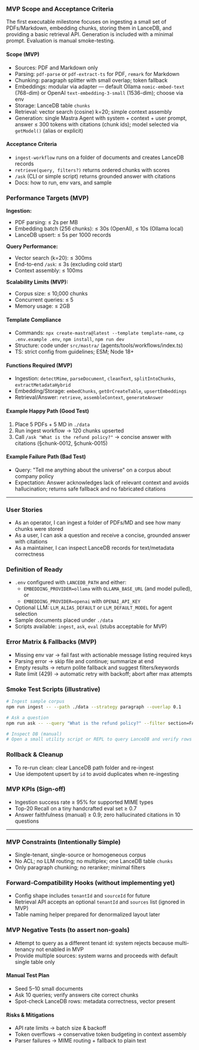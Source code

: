### MVP Scope and Acceptance Criteria

The first executable milestone focuses on ingesting a small set of PDFs/Markdown, embedding chunks, storing them in LanceDB, and providing a basic retrieval API. Generation is included with a minimal prompt. Evaluation is manual smoke-testing.

#### Scope (MVP)
- Sources: PDF and Markdown only
- Parsing: `pdf-parse` or `pdf-extract-ts` for PDF, `remark` for Markdown
- Chunking: paragraph splitter with small overlap; token fallback
- Embeddings: modular via adapter — default Ollama `nomic-embed-text` (768-dim) or OpenAI `text-embedding-3-small` (1536-dim); choose via env
- Storage: LanceDB table `chunks`
- Retrieval: vector search (cosine) k=20; simple context assembly
- Generation: single Mastra Agent with system + context + user prompt, answer ≤ 300 tokens with citations (chunk ids); model selected via `getModel()` (alias or explicit)

#### Acceptance Criteria
- `ingest-workflow` runs on a folder of documents and creates LanceDB records
- `retrieve(query, filters?)` returns ordered chunks with scores
- `/ask` (CLI or simple script) returns grounded answer with citations
- Docs: how to run, env vars, and sample

### Performance Targets (MVP)

**Ingestion:**
- PDF parsing: ≤ 2s per MB
- Embedding batch (256 chunks): ≤ 30s (OpenAI), ≤ 10s (Ollama local)
- LanceDB upsert: ≤ 5s per 1000 records

**Query Performance:**
- Vector search (k=20): ≤ 300ms
- End-to-end `/ask`: ≤ 3s (excluding cold start)
- Context assembly: ≤ 100ms

**Scalability Limits (MVP):**
- Corpus size: ≤ 10,000 chunks
- Concurrent queries: ≤ 5
- Memory usage: ≤ 2GB

#### Template Compliance
- Commands: `npx create-mastra@latest --template template-name`, `cp .env.example .env`, `npm install`, `npm run dev`
- Structure: code under `src/mastra/` (agents/tools/workflows/index.ts)
- TS: strict config from guidelines; ESM; Node 18+

#### Functions Required (MVP)
- Ingestion: `detectMime`, `parseDocument`, `cleanText`, `splitIntoChunks`, `extractMetadataHybrid`
- Embedding/Storage: `embedChunks`, `getOrCreateTable`, `upsertEmbeddings`
- Retrieval/Answer: `retrieve`, `assembleContext`, `generateAnswer`

#### Example Happy Path (Good Test)
1) Place 5 PDFs + 5 MD in `./data`
2) Run ingest workflow → 120 chunks upserted
3) Call `/ask "What is the refund policy?"` → concise answer with citations (§chunk-0012, §chunk-0015)

#### Example Failure Path (Bad Test)
- Query: "Tell me anything about the universe" on a corpus about company policy
- Expectation: Answer acknowledges lack of relevant context and avoids hallucination; returns safe fallback and no fabricated citations

---

### User Stories
- As an operator, I can ingest a folder of PDFs/MD and see how many chunks were stored
- As a user, I can ask a question and receive a concise, grounded answer with citations
- As a maintainer, I can inspect LanceDB records for text/metadata correctness

### Definition of Ready
- `.env` configured with `LANCEDB_PATH` and either:
  - `EMBEDDING_PROVIDER=ollama` with `OLLAMA_BASE_URL` (and model pulled), or
  - `EMBEDDING_PROVIDER=openai` with `OPENAI_API_KEY`
- Optional LLM: `LLM_ALIAS_DEFAULT` or `LLM_DEFAULT_MODEL` for agent selection
- Sample documents placed under `./data`
- Scripts available: `ingest`, `ask`, `eval` (stubs acceptable for MVP)

### Error Matrix & Fallbacks (MVP)
- Missing env var → fail fast with actionable message listing required keys
- Parsing error → skip file and continue; summarize at end
- Empty results → return polite fallback and suggest filters/keywords
- Rate limit (429) → automatic retry with backoff; abort after max attempts

### Smoke Test Scripts (illustrative)

```sh
# Ingest sample corpus
npm run ingest -- --path ./data --strategy paragraph --overlap 0.1

# Ask a question
npm run ask -- --query "What is the refund policy?" --filter section=FAQ

# Inspect DB (manual)
# Open a small utility script or REPL to query LanceDB and verify rows
```

### Rollback & Cleanup
- To re-run clean: clear LanceDB path folder and re-ingest
- Use idempotent upsert by `id` to avoid duplicates when re-ingesting

### MVP KPIs (Sign-off)
- Ingestion success rate ≥ 95% for supported MIME types
- Top-20 Recall on a tiny handcrafted eval set ≥ 0.7
- Answer faithfulness (manual) ≥ 0.9; zero hallucinated citations in 10 questions

---

### MVP Constraints (Intentionally Simple)
- Single-tenant, single-source or homogeneous corpus
- No ACL; no LLM routing; no multiplex; one LanceDB table `chunks`
- Only paragraph chunking; no reranker; minimal filters

### Forward-Compatibility Hooks (without implementing yet)
- Config shape includes `tenantId` and `sourceId` for future
- Retrieval API accepts an optional `tenantId` and `sources` list (ignored in MVP)
- Table naming helper prepared for denormalized layout later

### MVP Negative Tests (to assert non-goals)
- Attempt to query as a different tenant id: system rejects because multi-tenancy not enabled in MVP
- Provide multiple sources: system warns and proceeds with default single table only

#### Manual Test Plan
- Seed 5–10 small documents
- Ask 10 queries; verify answers cite correct chunks
- Spot-check LanceDB rows: metadata correctness, vector present

#### Risks & Mitigations
- API rate limits → batch size & backoff
- Token overflows → conservative token budgeting in context assembly
- Parser failures → MIME routing + fallback to plain text


